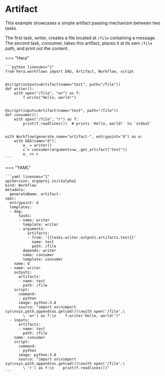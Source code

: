 # Artifact



This example showcases a simple artifact passing mechanism between two tasks.

The first task, writer, creates a file located at `/file` containing a message. The second
task, consumer, takes this artifact, places it at its own `/file` path, and print out the content.


=== "Hera"

    ```python linenums="1"
    from hera.workflows import DAG, Artifact, Workflow, script


    @script(outputs=Artifact(name="test", path="/file"))
    def writer():
        with open("/file", "w+") as f:
            f.write("Hello, world!")


    @script(inputs=Artifact(name="test", path="/file"))
    def consumer():
        with open("/file", "r") as f:
            print(f.readlines())  # prints `Hello, world!` to `stdout`


    with Workflow(generate_name="artifact-", entrypoint="d") as w:
        with DAG(name="d"):
            w_ = writer()
            c = consumer(arguments=w_.get_artifact("test"))
            w_ >> c
    ```

=== "YAML"

    ```yaml linenums="1"
    apiVersion: argoproj.io/v1alpha1
    kind: Workflow
    metadata:
      generateName: artifact-
    spec:
      entrypoint: d
      templates:
      - dag:
          tasks:
          - name: writer
            template: writer
          - arguments:
              artifacts:
              - from: '{{tasks.writer.outputs.artifacts.test}}'
                name: test
                path: /file
            depends: writer
            name: consumer
            template: consumer
        name: d
      - name: writer
        outputs:
          artifacts:
          - name: test
            path: /file
        script:
          command:
          - python
          image: python:3.8
          source: "import os\nimport sys\nsys.path.append(os.getcwd())\nwith open('/file',\
            \ 'w+') as f:\n    f.write('Hello, world!')"
      - inputs:
          artifacts:
          - name: test
            path: /file
        name: consumer
        script:
          command:
          - python
          image: python:3.8
          source: "import os\nimport sys\nsys.path.append(os.getcwd())\nwith open('/file',\
            \ 'r') as f:\n    print(f.readlines())"
    ```


